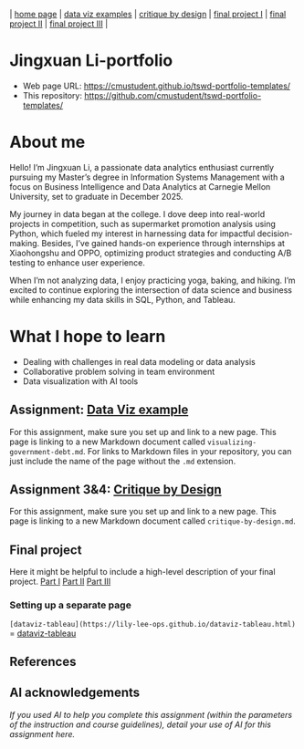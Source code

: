 | [home page](https://cmustudent.github.io/tswd-portfolio-templates/) | [data viz examples](dataviz-examples) | [critique by design](critique-by-design) | [final project I](final-project-part-one) | [final project II](final-project-part-two) | [final project III](final-project-part-three) |

# Jingxuan Li-portfolio

- Web page URL: https://cmustudent.github.io/tswd-portfolio-templates/
- This repository: https://github.com/cmustudent/tswd-portfolio-templates/

# About me
Hello! I’m Jingxuan Li, a passionate data analytics enthusiast currently pursuing my Master’s degree in Information Systems Management with a focus on Business Intelligence and Data Analytics at Carnegie Mellon University, set to graduate in December 2025.

My journey in data began at the college. I dove deep into real-world projects in competition, such as supermarket promotion analysis using Python, which fueled my interest in harnessing data for impactful decision-making. Besides, I’ve gained hands-on experience through internships at Xiaohongshu and OPPO, optimizing product strategies and conducting A/B testing to enhance user experience.

When I’m not analyzing data, I enjoy practicing yoga, baking, and hiking. I’m excited to continue exploring the intersection of data science and business while enhancing my data skills in SQL, Python, and Tableau.

# What I hope to learn
- Dealing with challenges in real data modeling or data analysis
- Collaborative problem solving in team environment
- Data visualization with AI tools


## Assignment: [Data Viz example](dataviz-examples.md)
For this assignment, make sure you set up and link to a new page.  This page is linking to a new Markdown document called `visualizing-government-debt.md`.  For links to Markdown files in your repository, you can just include the name of the page without the `.md` extension. 

## Assignment 3&4: [Critique by Design](critique-by-design.md)
For this assignment, make sure you set up and link to a new page.  This page is linking to a new Markdown document called `critique-by-design.md`.  

## Final project
Here it might be helpful to include a high-level description of your final project. 
[Part I](final-project-part-one.md)
[Part II](final-project-part-two.md)
[Part III](final-project-part-three.md)


### Setting up a separate page

`[dataviz-tableau](https://lily-lee-ops.github.io/dataviz-tableau.html)` = [dataviz-tableau](https://lily-lee-ops.github.io/dataviz-tableau/.html)  


## References

## AI acknowledgements
_If you used AI to help you complete this assignment (within the parameters of the instruction and course guidelines), detail your use of AI for this assignment here._

